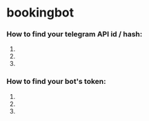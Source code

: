 # bookingbot

### How to find your telegram API id / hash:
1.
2.
3.

### How to find your bot's token:
1. 
2.
3.
